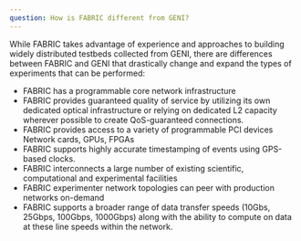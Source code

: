 ```yaml
---
question: How is FABRIC different from GENI?
---
```

While FABRIC takes advantage of experience and approaches to building widely distributed testbeds collected from GENI, there are differences between FABRIC and GENI that drastically change and expand the types of experiments that can be performed:
+ FABRIC has a programmable core network infrastructure
+ FABRIC provides guaranteed quality of service by utilizing its own dedicated optical infrastructure or relying on dedicated L2 capacity wherever possible to create QoS-guaranteed connections.
+ FABRIC provides access to a variety of programmable PCI devices Network cards, GPUs, FPGAs
+ FABRIC supports highly accurate timestamping of events using GPS-based clocks.
+ FABRIC interconnects a large number of existing scientific, computational and experimental facilities
+ FABRIC experimenter network topologies can peer with production networks on-demand
+ FABRIC supports a broader range of data transfer speeds (10Gbs, 25Gbps, 100Gbps, 1000Gbps) along with the ability to compute on data at these line speeds within the network.
